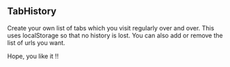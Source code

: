 TabHistory
----------

Create your own list of tabs which you visit regularly over and over. This uses localStorage so that no history is lost. You can also add or remove the list of urls you want.

Hope, you like it !!